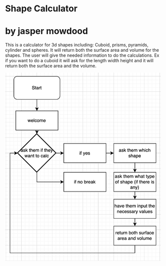 # Shape Calculator
# by jasper mowdood
This is a calculator for 3d shapes including: Cuboid, prisms, pyramids, cylinder and spheres. It will return both the surface area and volume for the shapes. The user will give the needed information to do the calculations. Ex if you want to do a cuboid it will ask for the length width height and it will return both the surface area and the volume.


![](https://raw.githubusercontent.com/Tanuk12/IndividualProject/main/images/Screen%20Shot%202023-03-03%20at%209.26.20%20AM.png)
